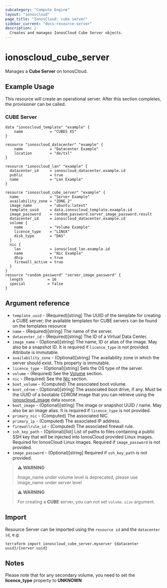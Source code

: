 ```yaml
---
subcategory: "Compute Engine"
layout: "ionoscloud"
page_title: "IonosCloud: cube server"
sidebar_current: "docs-resource-server"
description: |-
  Creates and manages IonosCloud Cube Server objects.
---
```


# ionoscloud_cube_server

Manages a **Cube Server** on IonosCloud.

## Example Usage

This resource will create an operational server. After this section completes, the provisioner can be called.

### CUBE Server

```hcl
data "ionoscloud_template" "example" {
    name            = "CUBES XS"
}

resource "ionoscloud_datacenter" "example" {
	name            = "Datacenter Example"
	location        = "de/txl"
}

resource "ionoscloud_lan" "example" {
  datacenter_id     = ionoscloud_datacenter.example.id
  public            = true
  name              = "Lan Example"
}

resource "ionoscloud_cube_server" "example" {
  name              = "Server Example"
  availability_zone = "ZONE_2"
  image_name        = "ubuntu:latest"
  template_uuid     = data.ionoscloud_template.example.id
  image_password    = random_password.server_image_password.result
  datacenter_id     = ionoscloud_datacenter.example.id
  volume {
    name            = "Volume Example"
    licence_type    = "LINUX" 
    disk_type       = "DAS"
  }
  nic {
    lan             = ionoscloud_lan.example.id
    name            = "Nic Example"
    dhcp            = true
    firewall_active = true
  }
}
resource "random_password" "server_image_password" {
  length           = 16
  special          = false
}
```

## Argument reference

- `template_uuid` - (Required)[string] The UUID of the template for creating a CUBE server; the available templates for CUBE servers can be found on the templates resource
- `name` - (Required)[string] The name of the server.
- `datacenter_id` - (Required)[string] The ID of a Virtual Data Center.
- `image_name` - (Optional)[string] The name, ID or alias of the image. May also be a snapshot ID. It is required if `licence_type` is not provided. Attribute is immutable.
- `availability_zone` - (Optional)[string] The availability zone in which the server should exist. This property is immutable.
- `licence_type` - (Optional)[string] Sets the OS type of the server.
- `volume` - (Required) See the [Volume](volume.md) section.
- `nic` - (Required) See the [Nic](nic.md) section.
- `boot_volume` - (Computed) The associated boot volume.
- `boot_cdrom` - (Optional)[string] The associated boot drive, if any. Must be the UUID of a bootable CDROM image that you can retrieve using the [ionoscloud_image](../data-sources/image.md) data source.
- `boot_image` - (Optional)[string] The image or snapshot UUID / name. May also be an image alias. It is required if `licence_type` is not provided.
- `primary_nic` - (Computed) The associated NIC.
- `primary_ip` - (Computed) The associated IP address.
- `firewallrule_id` - (Computed) The associated firewall rule.
- `ssh_key_path` - (Optional)[list] List of paths to files containing a public SSH key that will be injected into IonosCloud provided Linux images. Required for IonosCloud Linux images. Required if `image_password` is not provided.
- `image_password` - (Optional)[string] Required if `ssh_key_path` is not provided.

> **⚠ WARNING** 
> 
> Image_name under volume level is deprecated, please use image_name under server level


> **⚠ WARNING**
> 
> For creating a **CUBE** server, you can not set `volume.size` argument.
>

## Import

Resource Server can be imported using the `resource id` and the `datacenter id`, e.g.

```shell
terraform import ionoscloud_cube_server.myserver {datacenter uuid}/{server uuid}
```

## Notes

Please note that for any secondary volume, you need to set the **licence_type** property to **UNKNOWN**
